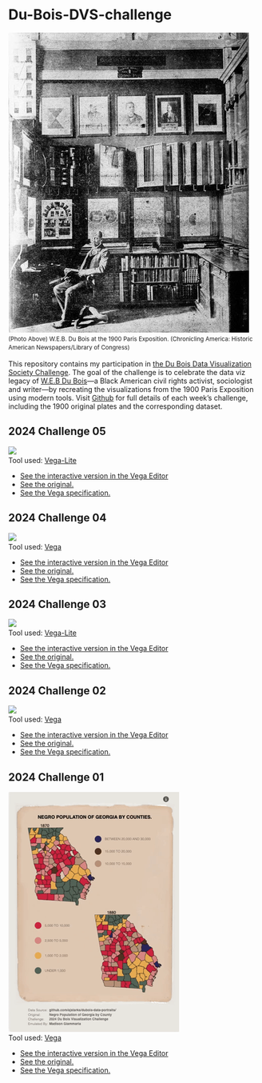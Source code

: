# Du-Bois-DVS-challenge
![](_artifacts/gallery.jpg)<br>
<small>(Photo Above) W.E.B. Du Bois at the 1900 Paris Exposition. (Chronicling America: Historic American Newspapers/Library of Congress)</small>
<br>
<br>
This repository contains my participation in [the Du Bois Data Visualization Society Challenge](https://www.datavisualizationsociety.org/news/2024/2/2/advance-your-data-viz-skills-with-the-weekly-2024-du-bois-visualization-challenge). The goal of the challenge is to celebrate the data viz legacy of [W.E.B Du Bois](https://en.wikipedia.org/wiki/W._E._B._Du_Bois)—a Black American civil rights activist, sociologist and writer—by recreating the visualizations from the 1900 Paris Exposition using modern tools. 
Visit [Github](https://github.com/ajstarks/dubois-data-portraits/blob/master/challenge/2024/README.md) for full details of each week’s challenge, including the 1900 original plates and the corresponding dataset.

## 2024 Challenge 05
![](2024/challenge-05/_artifacts/screen-shot.png)<br>
Tool used: [Vega-Lite](https://vega.github.io/vega-lite/)

- [See the interactive version in the Vega Editor](https://vega.github.io/editor/#/gist/bf31bbe6b86673714a636084cb6b7979/spec.json/view)
- [See the original.](2024/challenge-05/_artifacts/original-plate-13.jpg)
- [See the Vega specification.](2024/challenge-05/visualization.vl.json)

## 2024 Challenge 04
![](2024/challenge-04/_artifacts/screen-recording-medium.gif)<br>
Tool used: [Vega](https://vega.github.io/vega/docs/)

- [See the interactive version in the Vega Editor](https://vega.github.io/editor/#/gist/bfd2250cf0790916ff1edac73f5dca2e/spec.json/view)
- [See the original.](2024/challenge-04/_artifacts/original-plate-01.jpg)
- [See the Vega specification.](2024/challenge-04/visualization.vg.json)

## 2024 Challenge 03
![](2024/challenge-03/_artifacts/screen-recording-medium.gif)<br>
Tool used: [Vega-Lite](https://vega.github.io/vega-lite/)

- [See the interactive version in the Vega Editor](https://vega.github.io/editor/#/gist/01f767da1f5c7c8bb789b7f24c732e9b/spec.json/view)
- [See the original.](2024/challenge-03/_artifacts/original-plate-19.jpg)
- [See the Vega specification.](2024/challenge-03/visualization.vl.json)

## 2024 Challenge 02
![](2024/challenge-02/_artifacts/screen-recording-medium.gif)<br>
Tool used: [Vega](https://vega.github.io/vega/docs/)

- [See the interactive version in the Vega Editor](https://vega.github.io/editor/#/gist/d29a1f44deaae65dc42cf4ff1d2e8589/spec.json/view)
- [See the original.](2024/challenge-02/_artifacts/original-plate-12.jpg)
- [See the Vega specification.](2024/challenge-02/visual.vg.json)

## 2024 Challenge 01
![](2024/challenge-01/_artifacts/screen-recording.gif)<br>
Tool used: [Vega](https://vega.github.io/vega/docs/)

- [See the interactive version in the Vega Editor](https://vega.github.io/editor/#/gist/b0155f3b8ed0f4d21a502bc19e424d67/spec.json/view)
- [See the original.](2024/challenge-01/_artifacts/original-plate-06.jpg)
- [See the Vega specification.](2024/challenge-01/visual.vg.json)